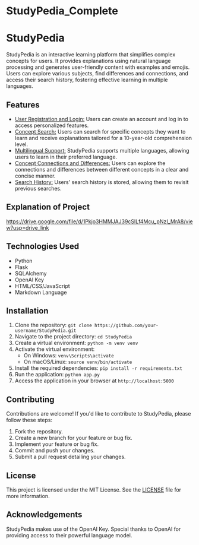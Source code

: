# StudyPedia_Complete

# StudyPedia

StudyPedia is an interactive learning platform that simplifies complex concepts for users. It provides explanations using natural language processing and generates user-friendly content with examples and emojis. Users can explore various subjects, find differences and connections, and access their search history, fostering effective learning in multiple languages.

## Features

- <ins>User Registration and Login:</ins> Users can create an account and log in to access personalized features.
- <ins>Concept Search:</ins> Users can search for specific concepts they want to learn and receive explanations tailored for a 10-year-old comprehension level.
- <ins>Multilingual Support:</ins> StudyPedia supports multiple languages, allowing users to learn in their preferred language.
- <ins>Concept Connections and Differences:</ins> Users can explore the connections and differences between different concepts in a clear and concise manner.
- <ins>Search History:</ins> Users' search history is stored, allowing them to revisit previous searches.

## Explanation of Project

https://drive.google.com/file/d/1Pkjo3HMMJAJ39cSlLf4Mcu_pNzI_MrA8/view?usp=drive_link

## Technologies Used

- Python
- Flask
- SQLAlchemy
- OpenAI Key
- HTML/CSS/JavaScript
- Markdown Language

## Installation

1. Clone the repository: `git clone https://github.com/your-username/StudyPedia.git`
2. Navigate to the project directory: `cd StudyPedia`
3. Create a virtual environment: `python -m venv venv`
4. Activate the virtual environment:
   - On Windows: `venv\Scripts\activate`
   - On macOS/Linux: `source venv/bin/activate`
5. Install the required dependencies: `pip install -r requirements.txt`
6. Run the application: `python app.py`
7. Access the application in your browser at `http://localhost:5000`

## Contributing

Contributions are welcome! If you'd like to contribute to StudyPedia, please follow these steps:

1. Fork the repository.
2. Create a new branch for your feature or bug fix.
3. Implement your feature or bug fix.
4. Commit and push your changes.
5. Submit a pull request detailing your changes.

## License

This project is licensed under the MIT License. See the [LICENSE](LICENSE) file for more information.

## Acknowledgements

StudyPedia makes use of the OpenAI Key. Special thanks to OpenAI for providing access to their powerful language model.
